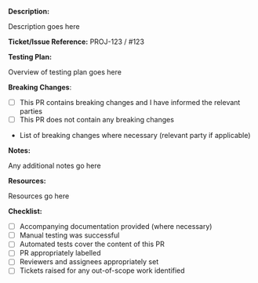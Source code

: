 **Description:**

Description goes here

**Ticket/Issue Reference:**  PROJ-123 / #123

**Testing Plan:**

Overview of testing plan goes here

**Breaking Changes**:

- [ ] This PR contains breaking changes and I have informed the relevant parties
- [ ] This PR does not contain any breaking changes

* List of breaking changes where necessary (relevant party if applicable)

**Notes:**

Any additional notes go here

**Resources:**

Resources go here

**Checklist:**

- [ ] Accompanying documentation provided (where necessary)
- [ ] Manual testing was successful
- [ ] Automated tests cover the content of this PR
- [ ] PR appropriately labelled
- [ ] Reviewers and assignees appropriately set
- [ ] Tickets raised for any out-of-scope work identified 
